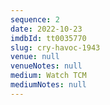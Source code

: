 ```yaml
---
sequence: 2
date: 2022-10-23
imdbId: tt0035770
slug: cry-havoc-1943
venue: null
venueNotes: null
medium: Watch TCM
mediumNotes: null
---
```


